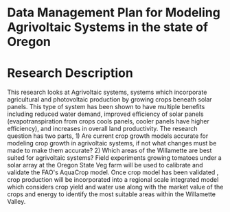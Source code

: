 # Data Management Plan for Modeling Agrivoltaic Systems in the state of Oregon

# Research Description
This research looks at Agrivoltaic systems, systems which incorporate agricultural and photovoltaic production by growing crops beneath solar panels. This type of system has been shown to have multiple benefits including reduced water demand, improved efficiency of solar panels (evapotranspiration from crops cools panels, cooler panels have higher efficiency), and increases in overall land productivity. The research question has two parts, 1) Are current crop growth models accurate for modeling crop growth in agrivoltaic systems, if not what changes must be made to make them accurate? 2) Which areas of the Willamette are best suited for agrivoltaic systems? 
Field experiments growing tomatoes under a solar array at the Oregon State Veg farm will be used to calibrate and validate the FAO's AquaCrop model. Once crop model has been validated , crop production will be incorporated into a regional scale integrated model which considers crop yield and water use along with the market value of the crops and energy to identify the most suitable areas within the Willamette Valley. 
